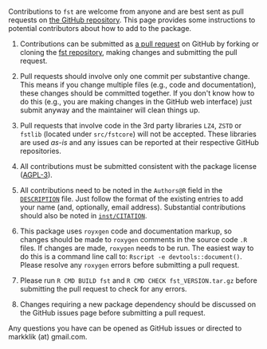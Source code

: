 
Contributions to `fst` are welcome from anyone and are best sent as pull requests on [the GitHub repository](https://github.com/fstpackage/fst/). This page provides some instructions to potential contributors about how to add to the package.

 1. Contributions can be submitted as [a pull request](https://help.github.com/articles/creating-a-pull-request/) on GitHub by forking or cloning the [fst repository](https://github.com/fstpackage/fst/), making changes and submitting the pull request.
 
 2. Pull requests should involve only one commit per substantive change. This means if you change multiple files (e.g., code and documentation), these changes should be committed together. If you don't know how to do this (e.g., you are making changes in the GitHub web interface) just submit anyway and the maintainer will clean things up.

 3. Pull requests that involve code in the 3rd party libraries `LZ4`, `ZSTD` or `fstlib` (located under `src/fstcore`) will not be accepted. These libraries are used _as-is_ and any issues can be reported at their respective GitHub repositories.
 
 4. All contributions must be submitted consistent with the package license ([AGPL-3](https://www.gnu.org/licenses/agpl-3.0.en.html)).
 
 5. All contributions need to be noted in the `Authors@R` field in the [`DESCRIPTION`](https://github.com/fstpackage/fst/blob/master/DESCRIPTION) file. Just follow the format of the existing entries to add your name (and, optionally, email address). Substantial contributions should also be noted in [`inst/CITATION`](https://github.com/fstpackage/fst/blob/master/inst/CITATION).
 
 6. This package uses `royxgen` code and documentation markup, so changes should be made to `roxygen` comments in the source code `.R` files. If changes are made, `roxygen` needs to be run. The easiest way to do this is a command line call to: `Rscript -e devtools::document()`. Please resolve any `roxygen` errors before submitting a pull request.
 
 7. Please run `R CMD BUILD fst` and `R CMD CHECK fst_VERSION.tar.gz` before submitting the pull request to check for any errors.
 
 8. Changes requiring a new package dependency should be discussed on the GitHub issues page before submitting a pull request.
 
Any questions you have can be opened as GitHub issues or directed to markklik (at) gmail.com.
